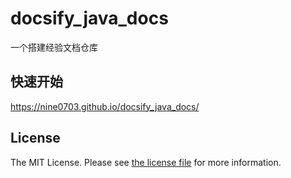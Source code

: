 # docsify_java_docs
一个搭建经验文档仓库
## 快速开始
https://nine0703.github.io/docsify_java_docs/


## License

The MIT License. Please see [the license file](https://github.com/nine0703/docsify_java_docs/blob/main/LICENSE) for more information.